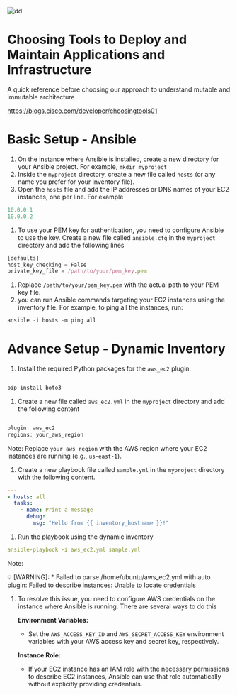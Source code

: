 

![dd](https://github.com/anilyuo/ansible-playbook/assets/168365194/3dff943a-3cfc-416c-8147-19185eee975b)

# Choosing Tools to Deploy and Maintain Applications and Infrastructure

A quick reference before choosing our approach to understand mutable and immutable architecture 

https://blogs.cisco.com/developer/choosingtools01

# Basic Setup - Ansible

1. On the instance where Ansible is installed, create a new directory for your Ansible project. For example, `mkdir myproject`
2. Inside the `myproject` directory, create a new file called `hosts` (or any name you prefer for your inventory file).
3. Open the `hosts` file and add the IP addresses or DNS names of your EC2 instances, one per line. For example

```jsx
10.0.0.1
10.0.0.2
```

1. To use your PEM key for authentication, you need to configure Ansible to use the key. Create a new file called `ansible.cfg` in the `myproject` directory and add the following lines

```jsx
[defaults]
host_key_checking = False
private_key_file = /path/to/your/pem_key.pem
```

1. Replace `/path/to/your/pem_key.pem` with the actual path to your PEM key file.
2. you can run Ansible commands targeting your EC2 instances using the inventory file. For example, to ping all the instances, run:

```jsx
ansible -i hosts -m ping all

```

# Advance Setup - Dynamic Inventory

1. Install the required Python packages for the `aws_ec2` plugin:

```jsx

pip install boto3

```

1. Create a new file called `aws_ec2.yml` in the `myproject` directory and add the following content

```jsx

plugin: aws_ec2
regions: your_aws_region
```

Note: 
Replace `your_aws_region` with the AWS region where your EC2 instances are running (e.g., `us-east-1`).

1. Create a new playbook file called `sample.yml` in the `myproject` directory with the following content.

```yaml
---
- hosts: all
  tasks:
    - name: Print a message
      debug:
        msg: "Hello from {{ inventory_hostname }}!"
```

1. Run the playbook using the dynamic inventory

```yaml
ansible-playbook -i aws_ec2.yml sample.yml
```

Note:

<aside>
💡 [WARNING]: * Failed to parse /home/ubuntu/aws_ec2.yml with auto plugin: Failed to describe instances: Unable to locate credentials

</aside>

1. To resolve this issue, you need to configure AWS credentials on the instance where Ansible is running. There are several ways to do this
    
    **Environment Variables:**
    
    - Set the `AWS_ACCESS_KEY_ID` and `AWS_SECRET_ACCESS_KEY` environment variables with your AWS access key and secret key, respectively.
    
    **Instance Role:**
    
    - If your EC2 instance has an IAM role with the necessary permissions to describe EC2 instances, Ansible can use that role automatically without explicitly providing credentials.

